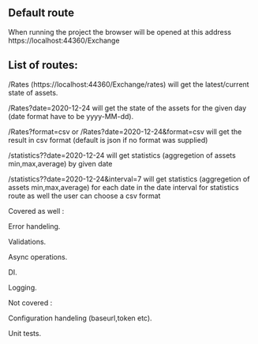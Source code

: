 

Default route
---------------

When running the project the browser will be opened at this address https://localhost:44360/Exchange

List of routes:
---------------
/Rates (https://localhost:44360/Exchange/rates) will get the latest/current state of assets.

/Rates?date=2020-12-24 will get the state of the assets for the given day (date format have to be yyyy-MM-dd).

/Rates?format=csv or /Rates?date=2020-12-24&format=csv will get the result in csv format (default is json if no format was supplied)

/statistics??date=2020-12-24 will get statistics (aggregetion of assets min,max,average) by given date

/statistics??date=2020-12-24&interval=7 will get statistics (aggregetion of assets min,max,average) for each date in the date interval
for statistics route as well the user can choose a csv format

Covered as well :

Error handeling.

Validations.

Async operations.

DI.

Logging.


Not covered :

Configuration handeling (baseurl,token etc).

Unit tests.
